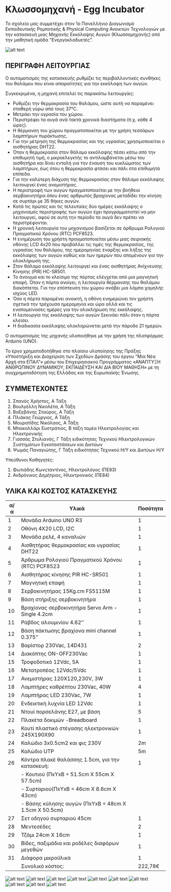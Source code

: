 # Κλωσσομηχανή - Egg Incubator

Το σχολείο μας συμμετέχει στον 1ο Πανελλήνιο Διαγωνισμό Εκπαιδευτικής Ρομποτικής & Physical Computing Ανοικτών Τεχνολογιών 
με την κατασκευή μιας Μηχανής Εκκόλαψης Αυγών (Κλωσσομηχανής) από την μαθητική ομάδα "Ενεργοκλαδυετές". 

![alt text](https://github.com/1oEpalGeras/EggIncubator/blob/master/pictures/DSC01155.JPG)


ΠΕΡΙΓΡΑΦΗ ΛΕΙΤΟΥΡΓΙΑΣ
-----------------------------------------------------------------------------------

Ο αυτοματισμός της κατασκευής ρυθμίζει τις περιβαλλοντικές συνθήκες του θαλάμου που είναι απαραίτητες για την εκκόλαψη των αυγών. 

Συγκεκριμένα, η μηχανή επιτελεί τις παρακάτω λειτουργίες: 

- Ρυθμίζει την θερμοκρασία του θαλάμου, ώστε αυτή να παραμένει σταθερή γύρω από τους 37°C. 
- Μετράει την υγρασία του χώρου.
- Περιστρέφει τα αυγά  ανά τακτά χρονικά διαστήματα (π.χ. κάθε 4 ώρες).
- Η θέρμανση του χώρου πραγματοποιείται με την χρήση τεσσάρων λαμπτήρων πυράκτωσης. 
- Για την μέτρηση της θερμοκρασίας και της υγρασίας χρησιμοποιείται o αισθητήρας DHT22. 
- Όταν η θερμοκρασία στον θάλαμο εκκόλαψης πέσει κάτω από την επιθυμητή τιμή, ο μικροελεγκτής το αντιλαμβάνεται μέσω του αισθητήρα και δίνει εντολή για την έναυση του κυκλώματος των λαμπτήρων, έως ότου η θερμοκρασία φτάσει και πάλι στα επιθυμητά επίπεδα. 
- Για την καλύτερη διάχυση της θερμοκρασίας στον θάλαμο εκκόλαψης λειτουργεί ένας ανεμιστήρας. 
- Η περιστροφή των αυγών πραγματοποιείται με την βοήθεια σερβοκινητήρα όπου ένας αρθρωτός βραχίονας μεταδίδει την κίνηση σε συρτάρι με 35 θήκες αυγών.
- Κατά τις πρώτες και τις τελευταίες δύο ημέρες εκκόλαψης ο μηχανισμός περιστροφής των αυγών έχει προγραμματιστεί να μην λειτουργεί, αφού σε αυτή την περίοδο τα αυγά δεν πρέπει να περιστρέφονται.
- Η χρονική λειτουργία του μηχανισμού βασίζεται σε άρθρωμα Ρολογιού Πραγματικού Χρόνου (RTC) PCF8523.
- Η ενημέρωση του χρήστη πραγματοποιείται μέσω μιας σειριακής οθόνης LCD 4x20 που προβάλλει τις τιμές της θερμοκρασίας, της υγρασίας του θαλάμου, της ημερομηνίας έναρξης και λήξης της εκκόλαψης των αυγών καθώς και των ημερών που απομένουν για την ολοκλήρωση της.
- Στον θάλαμο εκκόλαψης λειτουργεί και ένας αισθητήρας Ανίχνευσης Κίνησης (PIR) HC-SR501. 
- Το άνοιγμα και το κλείσιμο της πόρτας ελέγχεται από μια μαγνητική επαφή. Όταν η πόρτα ανοίγει, η λειτουργία θέρμανσης του θαλάμου διακόπτεται. Για την επόπτευση του χώρου ανάβει μια λάμπα χαμηλής ισχύος LED. 
- Όσο η πόρτα παραμένει ανοικτή, η οθόνη ενημερώνει τον χρήστη σχετικά την τρέχουσα ημερομηνία και ώρα αλλά και τις εναπομείνασες ημέρες   για την ολοκλήρωση της εκκόλαψης.
- Η λειτουργία της εκκόλαψης των αυγών ξεκινάει πάλι όταν η πόρτα κλείσει.
- Η διαδικασία εκκόλαψης ολοκληρώνεται μετά την πάροδο 21 ημερών.

Ο αυτοματισμός της μηχανής υλοποιήθηκε με την χρήση της πλατφόρμας Arduino (UNO). 

Το έργο χρηματοδοτήθηκε στο πλαίσιο υλοποίησης της Πράξης «Υποστήριξη και Διαχείριση των Σχεδίων Δράσης του έργου "Μια Νέα Αρχή στα ΕΠΑΛ"» μέσω του Επιχειρησιακού Προγράμματος «ΑΝΑΠΤΥΞΗ ΑΝΘΡΩΠΙΝΟΥ ΔΥΝΑΜΙΚΟΥ, ΕΚΠΑΙΔΕΥΣΗ ΚΑΙ ΔΙΑ ΒΙΟΥ ΜΑΘΗΣΗ» με τη συγχρηματοδότηση της Ελλάδας και της Ευρωπαϊκής Ένωσης.

ΣΥΜΜΕΤΕΧΟΝΤΕΣ 
------------------------------------------------------------------------------------------
1. Σπανός Χρήστος, Α Τάξη
2. Βουλγέλλη Νικολέτα, Α Τάξη
3. Βαξεβάνης Σταύρος, Α Τάξη
4. Πλιάκας Γεώργιος, Α Τάξη
5. Μουρατίδης Νικόλαος, Α Τάξη
6. Μπακολλάρι Ευστράτιος, Β τάξη τομέα Ηλεκτρολογίας και Ηλεκτρονικής
7. Γιασσάς Στυλιανός, Γ Τάξη ειδικότητας Τεχνικού Ηλεκτρολογικών Συστημάτων Εγκαταστάσεων και Δικτύων
8. Ψωμάς Παναγιώτης, Γ Τάξη ειδικότητας Τεχνικού Η/Υ και Δικτύων Η/Υ

Υπεύθυνοι Καθηγητές:
1. Φωτιάδης Κωνςταντίνος, Ηλεκτρολόγος (ΠΕ83)
2. Ανδρόνικος Δημήτριος, Ηλεκτρονικός (ΠΕ84)

ΥΛΙΚΑ ΚΑΙ ΚΟΣΤΟΣ ΚΑΤΑΣΚΕΥΗΣ
--------------------------------------------------------------------------------------

|α/α| Υλικά                                                |Ποσότητα| 
|---|------------------------------------------------------|--------|
|1  | Μονάδα Arduino UNO R3                                |   1    |
|2  | Οθόνη 4X20 LCD, I2C      				                        |   1    |
|3  | Μονάδα ρελέ, 4 καναλιών   				                       |   1    |
|4  | Αισθητήρας θερμοκρασίας και υγρασίας DHT22   	       |   1    |
|5  | Άρθρωμα Ρολογιού Πραγματικού Χρόνου (RTC) PCF8523  	 |   1    |
|6  | Αισθητήρας κίνησης PIR HC-SR501 			                  |   1    |
|7  | Μαγνητική επαφή  					                               |   1    |
|8  | Σερβοκινητήρας 15Kg.cm FS5115M 			                   |   1    |
|9  | Βάση στήριξης σερβοκινητήρα 			                      |   1    |
|10 | Βραχίονας σερβοκινητήρα Servo Arm - Single 4.2cm  	  |   1    |
|11 | Ράβδος αλουμινίου 4.62’’ 				                        |   1    |
|12 | Βάση πάκτωσης βραχίονα mini channel 0.375’’		        |   1    |
|13 | Βαρίστορ 230Vac, 14D431 				                         |   2    |
|14 | Διακόπτης ON-OFF230Vac 				                          |   1    |
|15 | Τροφοδοτικό 12Vdc, 5A 				                           |   1    |
|16 | Μετατροπέας 12Vdc/5Vdc 				                          |   1    |
|17 | Ανεμιστήρας 120X120,230V, 3W 			                     |   1    | 
|18 | Λαμπτήρες καθρέπτου 230Vac, 40W 			                  |   4    | 
|19 | Λαμπτήρας LED 230Vac, 7W 				                        |   1    |
|20 | Ενδεικτική λυχνία LED 12Vdc 			                      |   1    |
|21 | Ντουί πορσελάνης Ε27, με βάση 			                    |   5    |
|22 | Πλακέτα δοκιμών -Breadboard 			                      |   1    |
|23 | Κουτί πλαστικό στέγασης ηλεκτρονικών 245Χ190Χ90 	    |   1    |
|24 | Καλώδιο 3x0.5cm2 και φις 230V 			                    |   2m   |
|25 | Καλώδιο UTP 					                                    |   5m   |
|26 | Κόντρα πλακέ θαλάσσης 1.5cm, για την κατασκευή:	     |   1    |
|   |- Κουτιού (ΠxYxΒ = 51.5cm X 55cm X 57.5cm)            |        |
|   |- Συρταριού(ΠxYxΒ = 46cm X 8.6cm X 43cm)              |        |
|   |- Βάσης κύλησης αυγών (ΠxYxΒ = 48cm X 1.5cm X 50.5cm) |        |
|27 | Σετ οδηγού συρταριού 45cm 				                       |   1    | 
|28 | Μεντεσέδες 						                                    |   2    |
|29 | Τζάμι 24cm X 16cm 					                              |   1    |
|30 | Βίδες, παξιμάδια και ροδέλες διαφόρων μεγεθών	       |   1    |
|31 | Διάφορα μικροϋλικά					                              |   1    |
|   |    Συνολικό κόστος:                                  |222,78€ |

![alt text](https://github.com/1oEpalGeras/EggIncubator/blob/master/pictures/DSC01131.JPG)
![alt text](https://github.com/1oEpalGeras/EggIncubator/blob/master/pictures/DSC01172.JPG)
![alt text](https://github.com/1oEpalGeras/EggIncubator/blob/master/pictures/DSC01177.JPG)
![alt text](https://github.com/1oEpalGeras/EggIncubator/blob/master/pictures/DSC01179.JPG)
![alt text](https://github.com/1oEpalGeras/EggIncubator/blob/master/pictures/DSC01175.JPG)
![alt text](https://github.com/1oEpalGeras/EggIncubator/blob/master/pictures/DSC01194.JPG)
![alt text](https://github.com/1oEpalGeras/EggIncubator/blob/master/pictures/DSC01359.JPG)
![alt text](https://github.com/1oEpalGeras/EggIncubator/blob/master/pictures/DSC01365.JPG)
![alt text](https://github.com/1oEpalGeras/EggIncubator/blob/master/pictures/DSC01144.JPG)
![alt text](https://github.com/1oEpalGeras/EggIncubator/blob/master/pictures/DSC01196.JPG)
